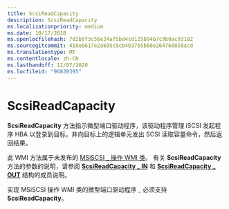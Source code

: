 ```yaml
---
title: ScsiReadCapacity
description: ScsiReadCapacity
ms.localizationpriority: medium
ms.date: 10/17/2018
ms.openlocfilehash: 7d2b9f3c56e24af5bd4cd125894b7c9b0ac93182
ms.sourcegitcommit: 418e6617e2a695c9cb4b37b5b60e264760858acd
ms.translationtype: MT
ms.contentlocale: zh-CN
ms.lasthandoff: 12/07/2020
ms.locfileid: "96839395"
---
```

# <a name="scsireadcapacity"></a>ScsiReadCapacity


**ScsiReadCapacity** 方法指示微型端口驱动程序，该驱动程序管理 iSCSI 发起程序 HBA 以登录到目标，并向目标上的逻辑单元发出 SCSI 读取容量命令，然后返回结果。

此 WMI 方法属于未发布的 [MSiSCSI \_ 操作 WMI 类](msiscsi-operations-wmi-class.md)。 有关 **ScsiReadCapacity** 方法的参数的说明，请参阅 [**ScsiReadCapacity \_ IN**](/windows-hardware/drivers/ddi/iscsiop/ns-iscsiop-_scsireadcapacity_in) 和 [**ScsiReadCapacity \_ OUT**](/windows-hardware/drivers/ddi/iscsiop/ns-iscsiop-_scsireadcapacity_out) 结构的成员说明。

实现 MSiSCSI 操作 WMI 类的微型端口驱动程序 \_ 必须支持 **ScsiReadCapacity**。

 

